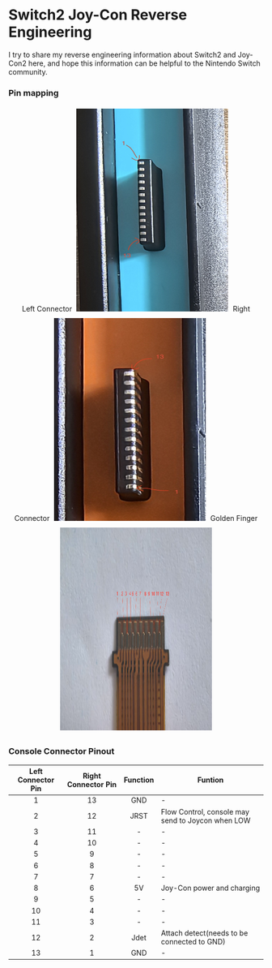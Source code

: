 # Switch2 Joy-Con Reverse Engineering
I try to share my reverse engineering information about Switch2 and Joy-Con2 here, and hope this information can be helpful to the Nintendo Switch community.

### Pin mapping
<div style="text-align: center;"> 
  Left Connector
  <div style="display: inline-block; margin: 5px;">
    <img src="./images/left_connector.jpg" alt="Left Connector" title="Left Connector" width="300" height="400">
  </div>
  Right Connector
  <div style="display: inline-block; margin: 5px;">
    <img src="./images/right_connector.jpg" alt="Right Connector" title="Right Connector" width="300" height="400">
  </div>
  Golden Finger
  <div style="display: inline-block; margin: 5px;">
    <img src="./images/golden_finger.png" alt="Golden_Finger" title="Golden Finger" width="300" height="400">
  </div>
</div>
      

### Console Connector Pinout

| Left Connector Pin | Right Connector Pin|           Function            |                                                       Funtion                                                                       |
|:------------------:|:------------------:|:-----------------------------:| ----------------------------------------------------------------------------------------------------------------------------------- |
|           1        |         13         |              GND              |                                                          -                                                                          |
|           2        |         12         |              JRST             |                                   Flow Control, console may send to Joycon when LOW                                                 |
|           3        |         11         |               -               |                                                          -                                                                          |
|           4        |         10         |               -               |                                                          -                                                                          |
|           5        |          9         |               -               |                                                          -                                                                          |
|           6        |          8         |               -               |                                                          -                                                                          |
|           7        |          7         |               -               |                                                          -                                                                          |
|           8        |          6         |              5V               |                                              Joy-Con power and charging                                                             |
|           9        |          5         |               -               |                                                          -                                                                          |
|          10        |          4         |               -               |                                                          -                                                                          |
|          11        |          3         |               -               |                                                          -                                                                          |
|          12        |          2         |              Jdet             |                                          Attach detect(needs to be connected to GND)                                                |
|          13        |          1         |              GND              |                                                          -                                                                          |


